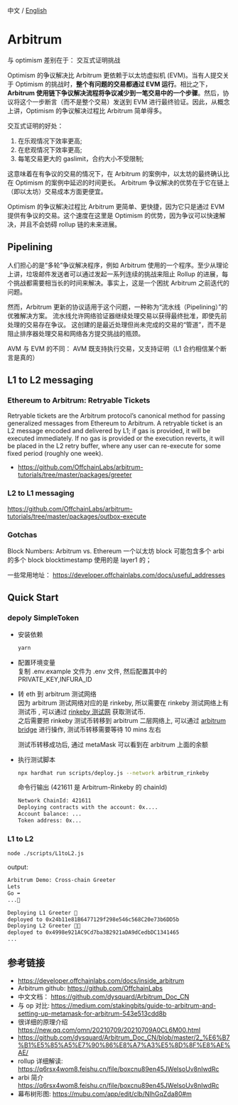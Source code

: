 中文 / [English](./README.md)
# Arbitrum

与 optimism 差别在于： 交互式证明挑战

Optimism 的争议解决比 Arbitrum 更依赖于以太坊虚拟机 (EVM)。当有人提交关于 Optimism 的挑战时，**整个有问题的交易都通过 EVM 运行**。相比之下，**Arbitrum 使用链下争议解决流程将争议减少到一笔交易中的一个步骤**。然后，协议将这个一步断言（而不是整个交易）发送到 EVM 进行最终验证。因此，从概念上讲，Optimism 的争议解决过程比 Arbitrum 简单得多。

交互式证明的好处：

1. 在乐观情况下效率更高;
2. 在悲观情况下效率更高;
3. 每笔交易更大的 gaslimit，合约大小不受限制;

这意味着在有争议的交易的情况下，在 Arbitrum 的案例中，以太坊的最终确认比在 Optimism 的案例中延迟的时间更长。
Arbitrum 争议解决的优势在于它在链上（即以太坊）交易成本方面更便宜。

Optimism 的争议解决过程比 Arbitrum 更简单、更快捷，因为它只是通过 EVM 提供有争议的交易。这个速度在这里是 Optimism 的优势，因为争议可以快速解决，并且不会妨碍 rollup 链的未来进展。

## Pipelining

人们担心的是“多轮”争议解决程序，例如 Arbitrum 使用的一个程序。至少从理论上讲，垃圾邮件发送者可以通过发起一系列连续的挑战来阻止 Rollup 的进展，每个挑战都需要相当长的时间来解决。事实上，这是一个困扰 Arbitrum 之前迭代的问题。

然而，Arbitrum 更新的协议适用于这个问题，一种称为“流水线（Pipelining）”的优雅解决方案。 流水线允许网络验证器继续处理交易以获得最终批准，即使先前处理的交易存在争议。 这创建的是最近处理但尚未完成的交易的“管道”，而不是阻止排序器处理交易和网络各方提交挑战的瓶颈。

AVM 与 EVM 的不同：
AVM 既支持执行交易，又支持证明（L1 合约相信某个断言是真的）

## L1 to L2 messaging

### Ethereum to Arbitrum: Retryable Tickets

Retryable tickets are the Arbitrum protocol’s canonical method for passing generalized messages from Ethereum to Arbitrum. A retryable ticket is an L2 message encoded and delivered by L1; if gas is provided, it will be executed immediately. If no gas is provided or the execution reverts, it will be placed in the L2 retry buffer, where any user can re-execute for some fixed period (roughly one week).

- <https://github.com/OffchainLabs/arbitrum-tutorials/tree/master/packages/greeter>

### L2 to L1 messaging

<https://github.com/OffchainLabs/arbitrum-tutorials/tree/master/packages/outbox-execute>

### Gotchas

Block Numbers: Arbitrum vs. Ethereum
一个以太坊 block 可能包含多个 arbi 的多个 block
blocktimestamp 使用的是 layer1 的；

一些常用地址：
https://developer.offchainlabs.com/docs/useful_addresses

## Quick Start

### depoly SimpleToken

- 安装依赖

  ```bash
  yarn
  ```

- 配置环境变量  
  复制 .env.example 文件为 .env 文件, 然后配置其中的 PRIVATE_KEY,INFURA_ID

- 转 eth 到 arbitrum 测试网络  
  因为 arbitrum 测试网络对应的是 rinkeby, 所以需要在 rinkeby 测试网络上有测试币 , 可以通过 [rinkeby 测试网](https://faucet.rinkeby.io/) 获取测试币.  
  之后需要把 rinkeby 测试币转移到 arbitrum 二层网络上, 可以通过 [arbitrum bridge](https://bridge.arbitrum.io/) 进行操作, 测试币转移需要等待 10 mins 左右

  测试币转移成功后, 通过 metaMask 可以看到在 arbitrum 上面的余额

- 执行测试脚本

  ```bash
  npx hardhat run scripts/deploy.js --network arbitrum_rinkeby
  ```

  命令行输出 (421611 是 Arbitrum-Rinkeby 的 chainId)

  ```bash
  Network ChainId: 421611
  Deploying contracts with the account: 0x....
  Account balance: ...
  Token address: 0x...
  ```

### L1 to L2

```sh
node ./scripts/L1toL2.js
```

output:

```sh
Arbitrum Demo: Cross-chain Greeter
Lets
Go ➡️
...🚀

Deploying L1 Greeter 👋
deployed to 0x24b11e81B6477129f298e546c568C20e73b6DD5b
Deploying L2 Greeter 👋👋
deployed to 0x4998e921AC9Cd7ba3B2921aDA9dCedbDC1341465
...
```

## 参考链接

- <https://developer.offchainlabs.com/docs/inside_arbitrum>
- Arbitrum github: <https://github.com/OffchainLabs>
- 中文文档： <https://github.com/dysquard/Arbitrum_Doc_CN>
- 与 op 对比: <https://medium.com/stakingbits/guide-to-arbitrum-and-setting-up-metamask-for-arbitrum-543e513cdd8b>
- 很详细的原理介绍 <https://new.qq.com/omn/20210709/20210709A0CL6M00.html>
- <https://github.com/dysquard/Arbitrum_Doc_CN/blob/master/2_%E6%B7%B1%E5%85%A5%E7%90%86%E8%A7%A3%E5%8D%8F%E8%AE%AE/>
- rollup 详细解读: <https://q6rsx4wom8.feishu.cn/file/boxcnu89en45JWelsoUv8nIwdRc>
- arbi 简介 <https://q6rsx4wom8.feishu.cn/file/boxcnu89en45JWelsoUv8nIwdRc>
- 幕布树形图: <https://mubu.com/app/edit/clb/NIhGqZda80#m>
